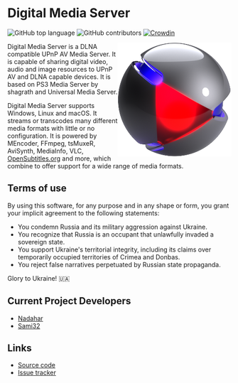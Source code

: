 # Digital Media Server
![GitHub top language](https://img.shields.io/github/languages/top/digitalmediaserver/digitalmediaserver.svg?colorB=7855ff) ![GitHub contributors](https://img.shields.io/github/contributors/digitalmediaserver/digitalmediaserver.svg?colorB=3a04ff) [![Crowdin](https://badges.crowdin.net/DigitalMediaServer/localized.svg)](https://crowdin.com/project/DigitalMediaServer)

<img align="right" src="https://github.com/DigitalMediaServer/DigitalMediaServer/blob/master/src/main/resources/images/logo.png?raw=true" alt="Digital Media Server" width="256" height="auto"/> Digital Media Server is a DLNA compatible UPnP AV Media Server. It is capable of sharing digital video, audio and image resources to UPnP AV and DLNA capable devices. It is based on PS3 Media Server by shagrath and Universal Media Server.

Digital Media Server supports Windows, Linux and macOS. It streams or transcodes many different media formats with little or no configuration.
It is powered by MEncoder, FFmpeg, tsMuxeR, AviSynth, MediaInfo, VLC, [OpenSubtitles.org][25] and more, which combine to offer support for a wide range of media formats.

## Terms of use

By using this software, for any purpose and in any shape or form, you grant your implicit agreement to the following statements:

* You condemn Russia and its military aggression against Ukraine.
* You recognize that Russia is an occupant that unlawfully invaded a sovereign state.
* You support Ukraine's territorial integrity, including its claims over temporarily occupied territories of Crimea and Donbas.
* You reject false narratives perpetuated by Russian state propaganda.

Glory to Ukraine! 🇺🇦

## Current Project Developers

*   [Nadahar][1]
*   [Sami32][2]

## Links

*   [Source code][11]
*   [Issue tracker][12]

[1]: https://github.com/Nadahar
[2]: https://github.com/Sami32
[11]: https://github.com/DigitalMediaServer/DigitalMediaServer
[12]: https://github.com/DigitalMediaServer/DigitalMediaServer/issues?state=open
[25]: http://www.opensubtitles.org/
